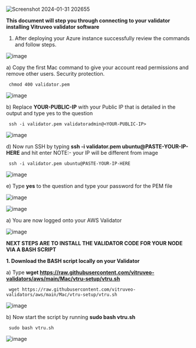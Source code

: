 
![Screenshot 2024-01-31 202655](https://github.com/vitruveo-validators/aws/assets/157662422/354799ca-27f1-48ec-b68d-258bbd895bfe)

**This document will step you through connecting to your validator installing Vitruveo validator software**

1. After deploying your Azure instance successfully review the commands and follow steps.

![image](https://github.com/vitruveo-validators/azure/assets/157662422/0cdbe80b-b7b7-41ed-9fbc-d981bc79e9d4)



a) Copy the first Mac command to give your account read permissions and remove other users. Security protection.


     chmod 400 validator.pem 


![image](https://github.com/vitruveo-validators/azure/assets/157662422/7bb8bffd-6007-4f4e-86be-6b209f9044a1)


b) Replace **YOUR-PUBLIC-IP** with your Public IP that is detailed in the output and type yes to the question


     ssh -i validator.pem validatoradmin@<YOUR-PUBLIC-IP> 


![image](https://github.com/vitruveo-validators/azure/assets/157662422/2b2ac1bc-a54d-4746-b34a-b6a3cc869482)




d) Now run SSH by typing **ssh -i validator.pem ubuntu@PASTE-YOUR-IP-HERE** and hit enter NOTE:- your IP will be different from image


     ssh -i validator.pem ubuntu@PASTE-YOUR-IP-HERE

  
![image](https://github.com/vitruveo-validators/aws/assets/157662422/75264a08-ce9f-4070-b202-0b7a763aecec)



e) Type **yes** to the question and type your password for the PEM file

![image](https://github.com/vitruveo-validators/aws/assets/157662422/e52192a1-1b4a-4212-a3d5-63950f7ca380)

![image](https://github.com/vitruveo-validators/aws/assets/157662422/5916aba6-73b2-43be-a4a6-33832d9a98c6)




a) You are now logged onto your AWS Validator 

![image](https://github.com/vitruveo-validators/aws/assets/157662422/62cbcce8-6b20-48cc-9357-f13dc9e5c024)




**NEXT STEPS ARE TO INSTALL THE VALIDATOR CODE FOR YOUR NODE VIA A BASH SCRIPT**

**1. Download the BASH script locally on your Validator**

 
a) Type **wget https://raw.githubusercontent.com/vitruveo-validators/aws/main/Mac/vtru-setup/vtru.sh**


     wget https://raw.githubusercontent.com/vitruveo-validators/aws/main/Mac/vtru-setup/vtru.sh
  

![image](https://github.com/vitruveo-validators/aws/assets/157662422/27e6061b-c057-4eec-9401-2dc272f5e680)



b) Now start the script by running **sudo bash vtru.sh**

  
     sudo bash vtru.sh



![image](https://github.com/vitruveo-validators/aws/assets/157662422/5e0c6736-a021-4b78-9849-c89d7984d33d)






